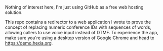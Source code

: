 Nothing of interest here, I'm just using GitHub as a free web hosting solution.

This repo contains a redirector to a web application I wrote to prove the concept of replacing numeric conference IDs with sequences of words, allowing callers to use voice input instead of DTMF. To experience the app, make sure you're using a desktop version of Google Chrome and head to https://demo.hexia.org.  
